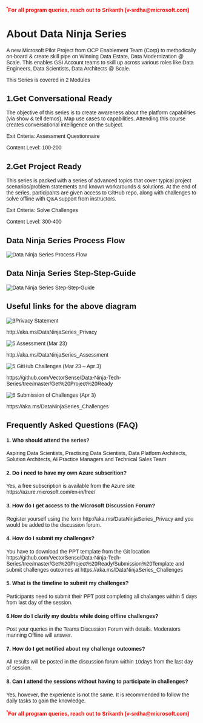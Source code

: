 <body style="font-family: 'Lucida Grande', 'Calibri', Helvetica, Arial, sans-serif;">
<div class="container">
<p style="font-weight: bolder;color:red;"><sup>*</sup>For all program queries, reach out to Srikanth (v-srdha@microsoft.com)</p>
<h1>About Data Ninja Series</h1>
<p>A new Microsoft Pilot Project from OCP Enablement Team (Corp) to methodically on-board & create skill pipe on Winning Data Estate, Data Modernization @ Scale. This enables GSI Account teams to skill up across various roles like Data Engineers, Data Scientists, Data Architects @ Scale.</p>
<p>This Series is covered in 2 Modules</p>
<h2>1.Get Conversational Ready</h2>
<p>The objective of this series is to create awareness about the platform capabilities (via show & tell demos), Map use cases to capabilities. Attending this course creates conversational intelligence on the subject.</p>
<p>Exit Criteria: Assessment Questionnaire</p>
<p>Content Level: 100-200</p>
<h2>2.Get Project Ready</h2>
<p>This series is packed with a series of advanced topics that cover typical project scenarios/problem statements and known workarounds & solutions. At the end of the series, participants are given access to GitHub repo, along with challenges to solve offline with Q&A support from instructors.</p>
<p>Exit Criteria: Solve Challenges</p>
<p>Content Level: 300-400</p>
<h2>Data Ninja Series Process Flow</h2>
<img src="http://139.59.61.161/Data-Ninja-Tech-Series/Data%20Ninja%20Series%20Process%20Flow.png" alt="Data Ninja Series Process Flow">

<h2>Data Ninja Series Step-Step-Guide</h2>

<img src="http://139.59.61.161/Data-Ninja-Tech-Series/Data%20Ninja%20Series%20Step-Step-Guide.png" alt="Data Ninja Series Step-Step-Guide">
<h2>Useful links for the above diagram</h2>

<p><img src="http://139.59.61.161/Data-Ninja-Tech-Series/Image3.png" alt="3"><span>Privacy Statement</span></p>

<p>http://aka.ms/DataNinjaSeries_Privacy</p>
<p><img src="http://139.59.61.161/Data-Ninja-Tech-Series/Image5.png" alt="5"> Assessment (Mar 23)</p>
<p>http://aka.ms/DataNinjaSeries_Assessment</p>
<p><img src="http://139.59.61.161/Data-Ninja-Tech-Series/Image5.png" alt="5"> GitHub Challenges (Mar 23 – Apr 3)</p>
<p>https://github.com/VectorSense/Data-Ninja-Tech-Series/tree/master/Get%20Project%20Ready</p>
<p><img src="http://139.59.61.161/Data-Ninja-Tech-Series/Image6.png" alt="6"> Submission of Challenges (Apr 3)</p>
<p>https://aka.ms/DataNinjaSeries_Challenges</p>
<h2>Frequently Asked Questions (FAQ)</h2>
<h4>1. Who should attend the series?</h4>


<p>Aspiring Data Scientists, Practising Data Scientists, Data Platform Architects, Solution Architects, AI Practice Managers and Technical Sales Team</p>
 
<h4>2. Do i need to have my own Azure subscrition?</h4>
<p>Yes, a free subscription is available from the Azure site https://azure.microsoft.com/en-in/free/</p>
 
<h4>3. How do I get access to the Microsoft Discussion Forum?</h4>
Register yourself using the form http://aka.ms/DataNinjaSeries_Privacy and you would be added to the discussion forum.
 
<h4>4. How do I submit my challenges?</h4>
<p>You have to download the PPT template from the Git location https://github.com/VectorSense/Data-Ninja-Tech-Series/tree/master/Get%20Project%20Ready/Submission%20Template and submit challenges outcomes at https://aka.ms/DataNinjaSeries_Challenges</p>
 
<h4>5. What is the timeline to submit my challenges?</h4>
<p>Participants need to submit their PPT post completing all chalanges within 5 days from last day of the session.</p>
 
<h4>6.How do I clarify my doubts while doing offline challenges?</h4>
<p>Post your queries in the Teams Discussion Forum with details. Moderators manning Offline will answer.</p>
 
<h4>7. How do I get notified about my challenge outcomes?</h4>
<p>All results will be posted in the discussion forum within 10days from the last day of session.</p>
 
<h4>8. Can I attend the sessions without having to participate in challenges?</h4>
<p>Yes, however, the experience is not the same. It is recommended to follow the daily tasks to gain the knowledge.</p>
<p style="font-weight: bolder;color:red;"><sup>*</sup>For all program queries, reach out to Srikanth (v-srdha@microsoft.com)</p>
</div>
</body>